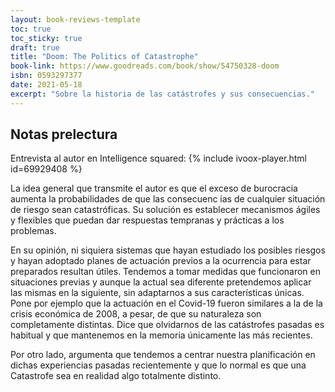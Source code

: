 ```yaml
--- 
layout: book-reviews-template
toc: true
toc_sticky: true
draft: true
title: "Doom: The Politics of Catastrophe"
book-link: https://www.goodreads.com/book/show/54750328-doom
isbn: 0593297377
date: 2021-05-18
excerpt: "Sobre la historia de las catástrofes y sus consecuencias."
---
```


## Notas prelectura

Entrevista al autor en Intelligence squared:
{% include ivoox-player.html id=69929408 %}

La idea general que transmite el autor es que el exceso de burocracia aumenta la probabilidades de que las consecuenc ias de cualquier situación de riesgo sean catastróficas. Su solución es establecer mecanismos ágiles y flexibles que puedan dar respuestas tempranas y prácticas a los problemas.

En su opinión, ni siquiera sistemas que hayan estudiado los posibles riesgos y hayan adoptado planes de actuación previos a la ocurrencia para estar preparados resultan útiles. Tendemos a tomar medidas que funcionaron en situaciones previas y aunque la actual sea diferente pretendemos aplicar las mismas en la siguiente, sin adaptarnos a sus características únicas. Pone por ejemplo que la actuación en el Covid-19 fueron similares a la de la crisis económica de 2008, a pesar, de que su naturaleza son completamente distintas. Dice que olvidarnos de las catástrofes pasadas es habitual y que mantenemos en la memoria únicamente las más recientes.

Por otro lado, argumenta que tendemos a centrar nuestra planificación en dichas experiencias pasadas recientemente y que lo normal es que una Catastrofe sea en realidad algo totalmente distinto.
